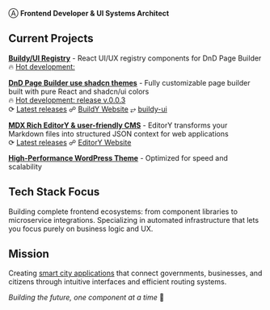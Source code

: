 Ⓐ **Frontend Developer & UI Systems Architect**

## Current Projects

**[Buildy/UI Registry](https://github.com/buildy-ui/ui)** - React UI/UX registry components for DnD Page Builder  
🔥 [Hot development:](https://github.com/buildy-ui/ui/commits/blocks/)

**[DnD Page Builder use shadcn themes](https://github.com/alexy-os/page-builder)** - Fully customizable page builder built with pure React and shadcn/ui colors  
🔥 [Hot development: release v.0.0.3](https://github.com/alexy-os/page-builder/commits/v.0.0.3-beta.1/)  
⟳ [Latest releases](https://github.com/alexy-os/page-builder/releases) ☍ [BuildY Website](https://builddy.vercel.app/) ⥂ [buildy-ui](https://github.com/buildy-ui/ui) 

**[MDX Rich EditorY & user-friendly CMS](https://github.com/alexy-os/mdx-editory)** - EditorY transforms your Markdown files into structured JSON context for web applications  
⟳ [Latest releases](https://github.com/alexy-os/mdx-editory/releases) ☍ [EditorY Website](https://editory.vercel.app/)

**[High-Performance WordPress Theme](https://github.com/alexy-os/wp-fasty)** - Optimized for speed and scalability

## Tech Stack Focus

Building complete frontend ecosystems: from component libraries to microservice integrations. Specializing in automated infrastructure that lets you focus purely on business logic and UX.

## Mission

Creating [smart city applications](https://ecocity.alexy-os.com/) that connect governments, businesses, and citizens through intuitive interfaces and efficient routing systems.

*Building the future, one component at a time* 🎯
